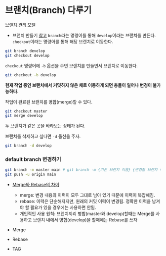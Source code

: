 # 브랜치(Branch) 다루기

[브랜치 관리 모델](http://amazingguni.github.io/blog/2016/03/git-branch-%EA%B7%9C%EC%B9%99)

- 브랜치 만들기 [참고](https://git-scm.com/book/ko/v1/Git-브랜치-브랜치와-Merge의-기초)
`branch`라는 명령어를 통해 `develop`이라는 브랜치를 만든다.
`checkout`이라는 명령어를 통해 해당 브랜치로 이동한다.
```bash
git branch develop
git checkout develop
```

`checkout` 명령어에 `-b` 옵션을 주면 브랜치를 만들면서 브랜치로 이동한다.
```bash
git checkout -b develop
```

__현재 작업 중인 브랜치에서 커밋하지 않은 채로 이동하게 되면 충돌이 일어나 변경이 불가능하다.__

작업이 완료된 브랜치를 병합(merge)할 수 있다. 
```bash
git checkout master
git merge develop
```
두 브랜치가 같은 곳을 바라보는 상태가 된다.

브랜치를 삭제하고 싶다면 `-d` 옵션을 주자.
```bash
git branch -d develop
``` 

### default branch 변경하기

```bash
git branch -m master main # git branch -m {기존 브랜치 이름} {변경할 브랜치 이름}
git push -u origin main
```


- [Merge와 Rebase의 차이](https://backlog.com/git-tutorial/kr/stepup/stepup1_4.html)
  - merge: 변경 내용의 이력이 모두 그대로 남아 있기 때문에 이력이 복잡해짐.
  - rebase: 이력은 단순해지지만, 원래의 커밋 이력이 변경됨. 정확한 이력을 남겨야 할 필요가 있을 경우에는 사용하면 안됨.
  - 개인적인 사용 원칙: 브랜치끼리 병합(master와 develop)할때는 Merge를 사용하고 브랜치 내에서 병합(develop)을 할때에는 Rebase를 쓰자

- Merge
- Rebase
- TAG
